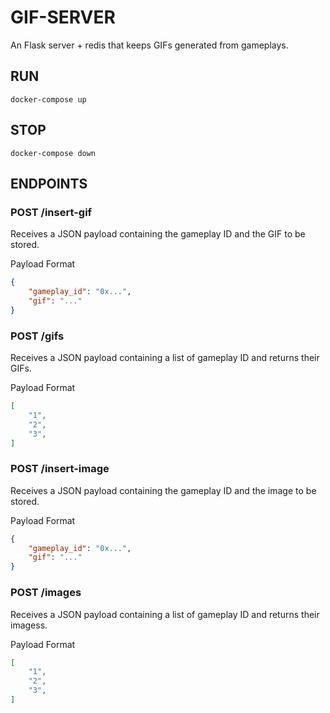 # GIF-SERVER
An Flask server + redis that keeps GIFs generated from gameplays.

## RUN
``` shell
docker-compose up
```

## STOP
``` shell
docker-compose down
```

## ENDPOINTS

### POST /insert-gif
Receives a JSON payload containing the gameplay ID and the GIF to be stored.

Payload Format

``` json
{
    "gameplay_id": "0x...",
    "gif": "..."
}
```

### POST /gifs
Receives a JSON payload containing a list of gameplay ID and returns their GIFs.

Payload Format

``` json
[
    "1",
    "2",
    "3",
]
```

### POST /insert-image
Receives a JSON payload containing the gameplay ID and the image to be stored.

Payload Format

``` json
{
    "gameplay_id": "0x...",
    "gif": "..."
}
```

### POST /images
Receives a JSON payload containing a list of gameplay ID and returns their imagess.

Payload Format

``` json
[
    "1",
    "2",
    "3",
]
```
